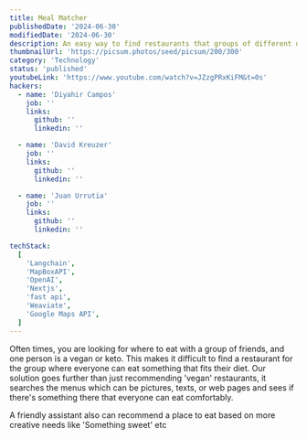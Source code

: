 ```yaml
---
title: Meal Matcher
publishedDate: '2024-06-30'
modifiedDate: '2024-06-30'
description: An easy way to find restaurants that groups of different diets can eat at together (vegans, keto, etc)!
thumbnailUrl: 'https://picsum.photos/seed/picsum/200/300'
category: 'Technology'
status: 'published'
youtubeLink: 'https://www.youtube.com/watch?v=JZzgPRxKiFM&t=0s'
hackers:
  - name: 'Diyahir Campos'
    job: ''
    links:
      github: ''
      linkedin: ''

  - name: 'David Kreuzer'
    job: ''
    links:
      github: ''
      linkedin: ''

  - name: 'Juan Urrutia'
    job: ''
    links:
      github: ''
      linkedin: ''

techStack:
  [
    'Langchain',
    'MapBoxAPI',
    'OpenAI',
    'Nextjs',
    'fast api',
    'Weaviate',
    'Google Maps API',
  ]
---
```


Often times, you are looking for where to eat with a group of friends, and one person is a vegan or keto. This makes it difficult to find a restaurant for the group where everyone can eat something that fits their diet. Our solution goes further than just recommending 'vegan' restaurants, it searches the menus which can be pictures, texts, or web pages and sees if there's something there that everyone can eat comfortably.

A friendly assistant also can recommend a place to eat based on more creative needs like 'Something sweet' etc

<YouTube id="JZzgPRxKiFM" timestamp="0" thumbnail="https://picsum.photos/seed/picsum/200/300"/>
